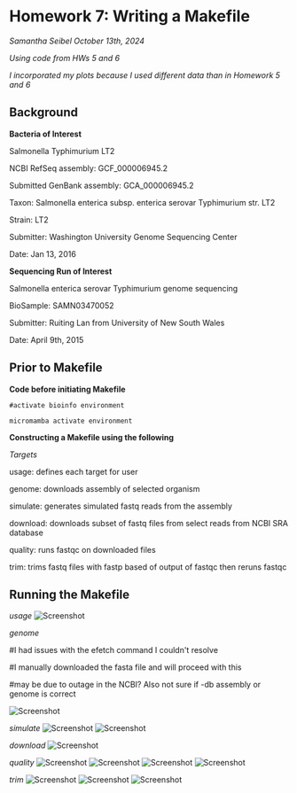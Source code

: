 # Homework 7: Writing a Makefile
*Samantha Seibel October 13th, 2024*

*Using code from HWs 5 and 6*

*I incorporated my plots because I used different data than in Homework 5 and 6*

## Background

**Bacteria of Interest**

Salmonella Typhimurium LT2

NCBI RefSeq assembly: GCF_000006945.2

Submitted GenBank assembly: GCA_000006945.2

Taxon: Salmonella enterica subsp. enterica serovar Typhimurium str. LT2

Strain: LT2

Submitter: Washington University Genome Sequencing Center

Date: Jan 13, 2016

**Sequencing Run of Interest**

Salmonella enterica serovar Typhimurium genome sequencing

BioSample: SAMN03470052

Submitter: Ruiting Lan from University of New South Wales

Date: April 9th, 2015

## Prior to Makefile

**Code before initiating Makefile**

`#activate bioinfo environment`

`micromamba activate environment`

**Constructing a Makefile using the following**

*Targets*

usage: defines each target for user

genome: downloads assembly of selected organism

simulate: generates simulated fastq reads from the assembly

download: downloads subset of fastq files from select reads from NCBI SRA database

quality: runs fastqc on downloaded files

trim: trims fastq files with fastp based of output of fastqc then reruns fastqc

## Running the Makefile

*usage*
![Screenshot](HW7_Screenshot1.png)



*genome*

#I had issues with the efetch command I couldn't resolve

#I manually downloaded the fasta file and will proceed with this

#may be due to outage in the NCBI? Also not sure if -db assembly or genome is correct

![Screenshot](HW7_Screenshot2.png)

*simulate*
![Screenshot](HW7_Screenshot3.png)
![Screenshot](HW7_Screenshot4.png)

*download*
![Screenshot](HW7_Screenshot5.png)

*quality*
![Screenshot](HW7_Screenshot6.png)
![Screenshot](HW7_Screenshot7.png)
![Screenshot](HW7_Screenshot8.png)
![Screenshot](HW7_Screenshot9.png)

*trim*
![Screenshot](HW7_Screenshot10.png)
![Screenshot](HW7_Screenshot11.png)
![Screenshot](HW7_Screenshot12.png)



